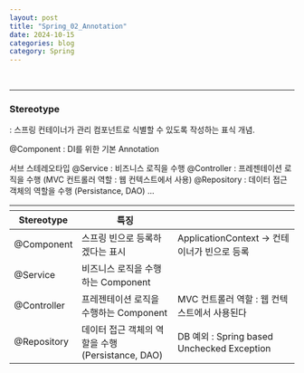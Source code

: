 ```yaml
---
layout: post
title: "Spring_02_Annotation"
date: 2024-10-15
categories: blog
category: Spring
---
```


<br>

---

### Stereotype
: 스프링 컨테이너가 관리 컴포넌트로 식별할 수 있도록 작성하는 표식 개념. 


@Component : DI를 위한 기본 Annotation

서브 스테레오타입
@Service    : 비즈니스 로직을 수행
@Controller : 프레젠테이션 로직을 수행 (MVC 컨트롤러 역할 : 웹 컨텍스트에서 사용)
@Repository : 데이터 접근 객체의 역할을 수행 (Persistance, DAO)
...



<table>
    <thead>
        <tr>
            <th></th><th></th><th></th>
        </tr>
        <tr>
            <th>Stereotype</th>
            <th>특징</th>
            <th></th>
        </tr>
    </thead>
    <tbody>
        <tr>
            <td>@Component</td>
            <td>스프링 빈으로 등록하겠다는 표시</td>
            <td>ApplicationContext -> 컨테이너가 빈으로 등록</td>
        </tr>
        <tr>
            <td>@Service</td>
            <td>비즈니스 로직을 수행하는 Component</td>
            <td></td>
        </tr>
        <tr>
            <td>@Controller</td>
            <td>프레젠테이션 로직을 수행하는 Component</td>
            <td>MVC 컨트롤러 역할 : 웹 컨텍스트에서 사용된다</td>
        </tr>
        <tr>
            <td>@Repository</td>
            <td>데이터 접근 객체의 역할을 수행<br>(Persistance, DAO)</td>
            <td>DB 예외 : Spring based Unchecked Exception</td>
        </tr>
    </tbody>
    <thead>
        <tr>
            <th></th><th></th><th></th>
        </tr>
    </thead>
</table>


